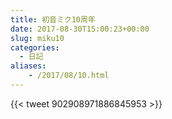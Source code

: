 ```yaml
---
title: 初音ミク10周年
date: 2017-08-30T15:00:23+00:00
slug: miku10
categories:
  - 日記
aliases:
    - /2017/08/10.html
---
```

{{< tweet 902908971886845953 >}}
